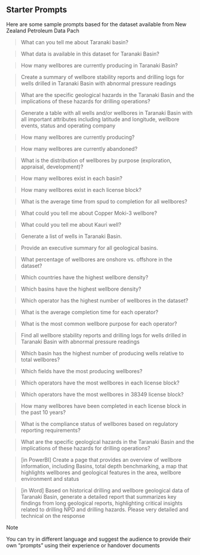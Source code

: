 ## Starter Prompts
Here are some sample prompts based for the dataset available from New Zealand Petroleum Data Pach<br>
> What can you tell me about Taranaki basin?

> What data is available in this dataset for Taranaki Basin? 

> How many wellbores are currently producing in Taranaki Basin?

> Create a summary of wellbore stability reports and drilling logs for wells drilled in Taranaki Basin with abnormal pressure readings

> What are the specific geological hazards in the Taranaki Basin and the implications of these hazards for drilling operations?

> Generate a table with all wells and/or wellbores in Taranaki Basin with all important attributes including latitude and longitude, wellbore events, status and operating company

> How many wellbores are currently producing?

> How many wellbores are currently abandoned?

> What is the distribution of wellbores by purpose (exploration, appraisal, development)?

> How many wellbores exist in each basin?

> How many wellbores exist in each license block?

> What is the average time from spud to completion for all wellbores?

> What could you tell me about Copper Moki-3 wellbore? 

> What could you tell me about Kauri well?

> Generate a list of wells in Taranaki Basin.

> Provide an executive summary for all geological basins.

> What percentage of wellbores are onshore vs. offshore in the dataset?

> Which countries have the highest wellbore density?

> Which basins have the highest wellbore density?

> Which operator has the highest number of wellbores in the dataset?

> What is the average completion time for each operator?

> What is the most common wellbore purpose for each operator?

> Find all wellbore stability reports and drilling logs for wells drilled in Taranaki Basin with abnormal pressure readings

> Which basin has the highest number of producing wells relative to total wellbores?

> Which fields have the most producing wellbores?

> Which operators have the most wellbores in each license block?

> Which operators have the most wellbores in 38349 license block?

> How many wellbores have been completed in each license block in the past 10 years?

> What is the compliance status of wellbores based on regulatory reporting requirements?

> What are the specific geological hazards in the Taranaki Basin and the implications of these hazards for drilling operations?

> [in PowerBI] Create a page that provides an overview of wellbore information, including Basins, total depth benchmarking, a map that highlights wellbores and geological features in the area, wellbore environment and status

> [in Word] Based on historical drilling and wellbore geological data of Taranaki Basin, generate a detailed report that summarizes key findings from long geological reports, highlighting critical insights related to drilling NPD and drilling hazards. Please very detailed and technical on the response

> [!NOTE] 
> You can try in different language and suggest the audience to provide their own “prompts” using their experience or handover documents 
